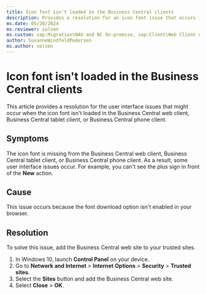 ```yaml
---
title: Icon font isn't loaded in the Business Central clients
description: Provides a resolution for an icon font issue that occurs in the Business Central web client, Business Central tablet client, or Business Central phone client.
ms.date: 05/20/2024
ms.reviewer: solsen
ms.custom: sap:Migration\NAV and BC On-premise, sap:Client\Web Client or Browser
author: SusanneWindfeldPedersen
ms.author: solsen
---
```

# Icon font isn't loaded in the Business Central clients

This article provides a resolution for the user interface issues that might occur when the icon font isn't loaded in the Business Central web client, Business Central tablet client, or Business Central phone client.

## Symptoms

The icon font is missing from the Business Central web client, Business Central tablet client, or Business Central phone client. As a result, some user interface issues occur. For example, you can't see the plus sign in front of the **New** action.

## Cause

This issue occurs because the font download option isn't enabled in your browser.
  
## Resolution

To solve this issue, add the Business Central web site to your trusted sites.

1. In Windows 10, launch **Control Panel** on your device.
2. Go to **Network and Internet** > **Internet Options** > **Security** > **Trusted sites**.
3. Select the **Sites** button and add the Business Central web site.
4. Select **Close** > **OK**.
